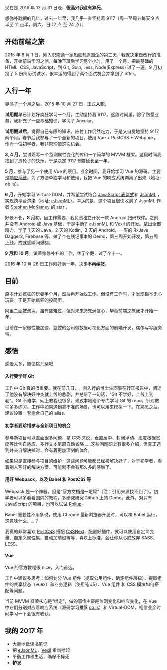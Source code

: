 <script type="application/ld+json">
{
  "@type": "Article",
  "headline": "很高心没有猝死 - 我的 2016 年总结",
  "name": "report-of-2016",
  "url": "https://lon.im/post/report-of-2016.html",
  "dateCreated": "2016-12-31",
  "dateModified": "2017-02-06",
  "datePublished": "2016-12-31"
}
</script>


现在是 2016 年 12 月 31 日晚，**很高兴我没有猝死**。

想弥补耽搁的几年，过去一年里，我几乎一直坚持着 9117（周一至周五每天 9 点半至 11 点半，周六、日 12 点 至 24 点）。

开始前端之旅
---

2015 年 8 月 1 日，刚入职南通一家船舶制造国企的第三天，我就决定做改行的准备，开始前端学习之旅。每晚下班后学习两个小时，用了一个月，把最基础的 HTML, CSS, JavaScript，到 Git, Gulp, Less, Node(Express) 过了一遍。9 月初投了 5 份简历试试水，很幸运的得到了两个面试机会并拿到了 offer。

入行一年
---

晃荡了一个月之后，2015 年 10 月 27 日，正式**入职**。

**试用期**早已计划好疯狂学习一个月。主动坚持着 9117。这段时间里，除了熟悉业务，我补充了一些基础知识，学习了 Angular。

**试用期过后**，觉得自己有限的知识，应付工作仍然吃力，于是又自觉地坚持 9117 两个月。春节后我参与了一个全新的项目，使用 Vue + PostCSS + Webpack。作为一位初学者，我非常珍惜这次机会。

**3, 4 月**，尝试着写一个监测属性变化的库和一个简单的 MVVM 框架。这段时间我找到了造轮子的快乐，于是决定 9117 制度延长至一年。

**5 月**，参与了另一个使用 Vue 的项目。业余时间，我开始学习 Vue 的源码，主要是[响应系统][use-vue-to-observe-property]。为了方便单独学习和使用，我把 Vue 的响应系统剥离了出来（地址: [ob.js][ob.js]）。

**6 月**，开始学习 Virtual-DOM，并希望尝试结合 [JavaScript 表达式][JEP]和 [JsonML][JsonML] ，实现跨平台渲染（地址: [eJsonML][eJsonML]）。幸运的是，这个项目很快收到了 JsonML 作者 [Stephen McKamey][mckamey] 的 star 。

好景不长，**8 月**初，因工作需要，我负责独立开发一款 Android 扫码软件。之前并没有 Android 或 Java 基础，于是中断了 [eJsonML][eJsonML] 和 [Vexil][Vexil] 的开发。拿出全部精力，学了 1 天的 Java，2 天的 Kotlin，3 天的 Android，一周的 RxJava, Dagger2, Firebase 等，做了个在线记事本的 Demo，第三周开始开发，第五周上线，成就感瞬间爆棚。

**9 月和 10 月**，做着修修补补的工作，休了个假，过了个十一。

2016 年 10 月 26 日工作刚好满一年，决定**不再续签**。

目前
---

原本计划疯狂的玩耍半个月，然后再开始找工作。但没有工作时，才发现根本无心玩耍，于是开始疯狂的投简历。

阿里二面被淘汰，虽有些难过，但对未来仍充满信心，毕竟前端之旅我才开始一年。

目前在一家做性能加速、监控的公司做数据可视化方面的前端开发，偶尔写写服务端。

感悟
---
感悟太多，随便挑几条吧

#### 入行要学好 Git

工作中 Git 真的很重要。就在前几日，一刚入行的博士生同事在转正报告中，阐述了他没有解决好冲突就上线的悲剧，并总结了一句话，“Git 不学好，上线上到老”。Git 不难学，网上教程也很多。建议本地建个专门学习 Git 的 repo，针对教程多多练习。工作中如果遇到拿不准的场景，也可以用来模拟一下。在熟悉之后，建议设置一套适合自己的 alias。

#### 初学者要珍惜参与全新项目的机会

参与新项目可以直面很多问题，拿 CSS 来说，垂直居中、封闭浮动、高度根据宽度等比例自适应、多行文本尾部自动省略……这些问题网上有很多介绍，但真正遇到并亲自解决掉时，会有着更加深刻的体会。

如果只是直接参与项目的维护，这些问题可能都已经被解决好了，对于初学者，看着别人写好的解决方案，可能就不会有那么多的感触了。

#### 用好 Webpack，以及 Babel 和 PostCSS 等

Webpack 是一个神器，但是“官方文档是一坨屎”（注：引用来源找不到了）。初学者可以多看看国内的教程，多研究研究 Github 上的 Demo。此外，对只有 JavaScript 的项目，也可以试试 [Rollup](http://rollupjs.org/)。

Babel 重要性不用多说，使用 Chrome 最新浏览器开发时，可以裸 Babel 运行，这意味什么……？

我真的非常喜欢 [PostCSS](http://postcss.org/) 搭配 [CSSNext](http://cssnext.io/)，配置好插件，就可以使用自定义变量、自定义属性集、自动加前缀等等，喜欢上标准，会让你从心底放弃 SASS，LESS。

#### Vue

Vue 的官方教程很 nice，入门首选。

工作中建议多思考：如何划分 Vue 组件（提取公用组件、确定组件层级）、提取组件的共享状态（vuex）和业务逻辑（使用纯 JS）、Vue 组件 和 CSS 模块如何搭配等问题。

当前 MVVM 框架核心是“绑定”，做的事情主要是监测变化和响应变化，在 Vue 中它们分别对应着响应系统（源码学习推荐 [ob.js][ob.js]）和 Virtual-DOM，相信业余时间学习一下会很有收获。

我的 2017 年
---

- 大量地做读书笔记
- 把 [eJsonML][eJsonML]，[Vexil][Vexil] 重新拾起
- 平衡工作和生活，确保不猝死
- **护发**

[JsonML]: http://jsonml.org/
[eJsonML]: https://github.com/cnlon/ejsonml
[Vexil]: https://github.com/vexiljs/vexil
[JEP]: https://github.com/cnlon/jep
[ob.js]: https://github.com/cnlon/ob.js
[mckamey]: https://github.com/mckamey "Stephen McKamey"
[use-vue-to-observe-property]: https://segmentfault.com/a/1190000007494308
